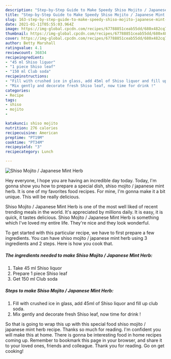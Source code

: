 ```yaml
---
description: "Step-by-Step Guide to Make Speedy Shiso Mojito / Japanese Mint Herb"
title: "Step-by-Step Guide to Make Speedy Shiso Mojito / Japanese Mint Herb"
slug: 163-step-by-step-guide-to-make-speedy-shiso-mojito-japanese-mint-herb
date: 2021-01-11T05:55:03.964Z
image: https://img-global.cpcdn.com/recipes/67788851ceab55dd/680x482cq70/shiso-mojito-japanese-mint-herb-recipe-main-photo.jpg
thumbnail: https://img-global.cpcdn.com/recipes/67788851ceab55dd/680x482cq70/shiso-mojito-japanese-mint-herb-recipe-main-photo.jpg
cover: https://img-global.cpcdn.com/recipes/67788851ceab55dd/680x482cq70/shiso-mojito-japanese-mint-herb-recipe-main-photo.jpg
author: Betty Marshall
ratingvalue: 4.1
reviewcount: 36834
recipeingredient:
- "45 ml Shiso liquor"
- "1 piece Shiso leaf"
- "150 ml Club soda"
recipeinstructions:
- "Fill with crushed ice in glass, add 45ml of Shiso liquor and fill up club soda."
- "Mix gently and decorate fresh Shiso leaf, now time for drink !"
categories:
- Recipe
tags:
- shiso
- mojito
- 

katakunci: shiso mojito  
nutrition: 276 calories
recipecuisine: American
preptime: "PT19M"
cooktime: "PT34M"
recipeyield: "3"
recipecategory: Lunch

---
```



![Shiso Mojito / Japanese Mint Herb](https://img-global.cpcdn.com/recipes/67788851ceab55dd/680x482cq70/shiso-mojito-japanese-mint-herb-recipe-main-photo.jpg)

Hey everyone, I hope you are having an incredible day today. Today, I'm gonna show you how to prepare a special dish, shiso mojito / japanese mint herb. It is one of my favorites food recipes. For mine, I'm gonna make it a bit unique. This will be really delicious.



Shiso Mojito / Japanese Mint Herb is one of the most well liked of recent trending meals in the world. It's appreciated by millions daily. It is easy, it is quick, it tastes delicious. Shiso Mojito / Japanese Mint Herb is something which I've loved my entire life. They're nice and they look wonderful.


To get started with this particular recipe, we have to first prepare a few ingredients. You can have shiso mojito / japanese mint herb using 3 ingredients and 2 steps. Here is how you cook that.

<!--inarticleads1-->

##### The ingredients needed to make Shiso Mojito / Japanese Mint Herb:

1. Take 45 ml Shiso liquor
1. Prepare 1 piece Shiso leaf
1. Get 150 ml Club soda




<!--inarticleads2-->

##### Steps to make Shiso Mojito / Japanese Mint Herb:

1. Fill with crushed ice in glass, add 45ml of Shiso liquor and fill up club soda.
1. Mix gently and decorate fresh Shiso leaf, now time for drink !




So that is going to wrap this up with this special food shiso mojito / japanese mint herb recipe. Thanks so much for reading. I'm confident you will make this at home. There is gonna be interesting food in home recipes coming up. Remember to bookmark this page in your browser, and share it to your loved ones, friends and colleague. Thank you for reading. Go on get cooking!
